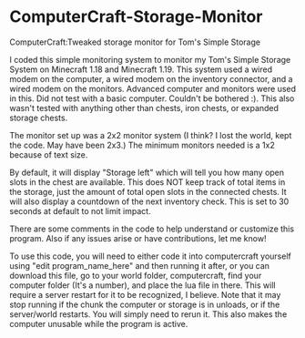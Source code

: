 # ComputerCraft-Storage-Monitor
ComputerCraft:Tweaked storage monitor for Tom's Simple Storage

I coded this simple monitoring system to monitor my Tom's Simple Storage System on Minecraft 1.18 and Minecraft 1.19. This system used a wired modem on the computer, a wired modem on the inventory connector, and a wired modem on the monitors. Advanced computer and monitors were used in this. Did not test with a basic computer. Couldn't be bothered :). This also wasn't tested with anything other than chests, iron chests, or expanded storage chests. 

The monitor set up was a 2x2 monitor system (I think? I lost the world, kept the code. May have been 2x3.) The minimum monitors needed is a 1x2 because of text size.

By default, it will display "Storage left" which will tell you how many open slots in the chest are available. This does NOT keep track of total items in the storage, just the amount of total open slots in the connected chests. It will also display a countdown of the next inventory check. This is set to 30 seconds at default to not limit impact.

There are some comments in the code to help understand or customize this program. Also if any issues arise or have contributions, let me know!

To use this code, you will need to either code it into computercraft yourself using "edit program_name_here" and then running it after, or you can download this file, go to your world folder, computercraft, find your computer folder (It's a number), and place the lua file in there. This will require a server restart for it to be recognized, I believe. Note that it may stop running if the chunk the computer or storage is in unloads, or if the server/world restarts. You will simply need to rerun it. This also makes the computer unusable while the program is active.
